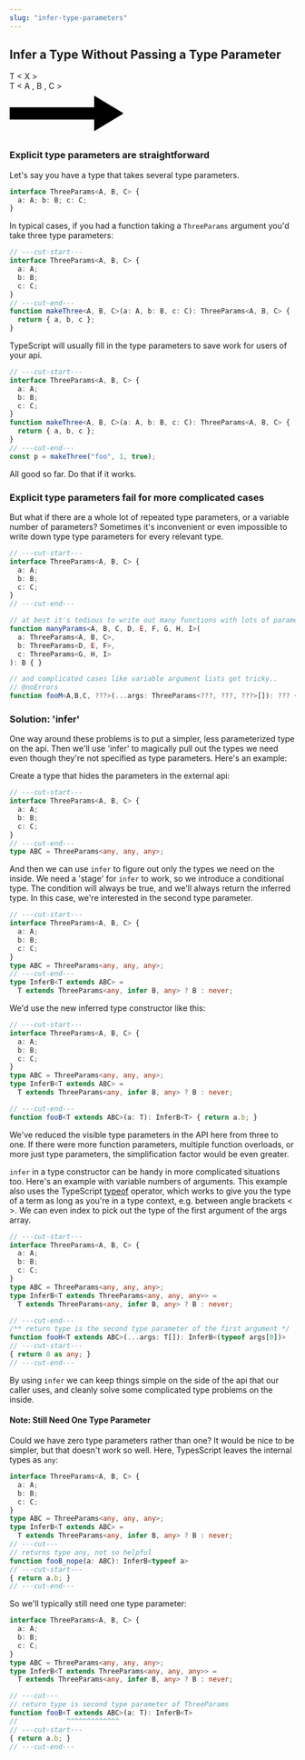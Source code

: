 ```yaml
---
slug: "infer-type-parameters"
---
```

## Infer a Type Without Passing a Type Parameter

<div class="diagram container">
  <div class="diagram lhs">
    <span class="line">
      <span class="type"        >T</span>
      <span class="punctutation">&lt;</span>
      <span class="type"        >X</span>
      <span class="punctutation">&gt;</span>
    </span>
  </div>
  <div class="diagram rhs">
    <span class="line">
      <span class="type"        >T</span>
      <span class="punctutation">&lt;</span>
      <span class="type"        >A</span>
      <span class="punctutation">, </span>
      <span class="type"        >B</span>
      <span class="punctutation">, </span>
      <span class="type"        >C</span>
      <span class="punctutation">&gt;</span>
    </span>
  </div>
  <div class="diagram arrow">
    <svg width="200" height="80" viewBox="0 0 200 80" fill="var(--arrow-color)" xmlns="http://www.w3.org/2000/svg">
      <path d="M150 10V30H75.5H1V50H75.5H150V70L200 40L150 10Z" stroke="black" stroke-width="1.5"/>
    </svg>
  </div>
</div>

### Explicit type parameters are straightforward

Let's say you have a type that takes several type parameters.

```ts
interface ThreeParams<A, B, C> {
  a: A; b: B; c: C;
}
```

In typical cases, if you had a function taking a `ThreeParams` argument
you'd take three type parameters:

```ts
// ---cut-start---
interface ThreeParams<A, B, C> {
  a: A;
  b: B;
  c: C;
}
// ---cut-end---
function makeThree<A, B, C>(a: A, b: B, c: C): ThreeParams<A, B, C> {
  return { a, b, c };
}
```

TypeScript will usually fill in the type parameters to save work
for users of your api.

```ts
// ---cut-start---
interface ThreeParams<A, B, C> {
  a: A;
  b: B;
  c: C;
}
function makeThree<A, B, C>(a: A, b: B, c: C): ThreeParams<A, B, C> {
  return { a, b, c };
}
// ---cut-end---
const p = makeThree("foo", 1, true);
```

All good so far. Do that if it works.

### Explicit type parameters fail for more complicated cases

But what if there are a whole lot of repeated type parameters,
or a variable number of parameters?
Sometimes it's inconvenient or even impossible to write down type
type parameters for every relevant type.

```ts
// ---cut-start---
interface ThreeParams<A, B, C> {
  a: A;
  b: B;
  c: C;
}
// ---cut-end---

// at best it's tedious to write out many functions with lots of parameters
function manyParams<A, B, C, D, E, F, G, H, I>(
  a: ThreeParams<A, B, C>,
  b: ThreeParams<D, E, F>,
  c: ThreeParams<G, H, I>
): B { }

// and complicated cases like variable argument lists get tricky..
// @noErrors
function fooM<A,B,C, ???>(...args: ThreeParams<???, ???, ???>[]): ??? { }

```

### Solution: 'infer'

One way around these problems is to put a simpler, less parameterized type
on the api. Then we'll use 'infer' to magically pull out the types
we need even though they're not specified as type parameters. Here's an example:

Create a type that hides the parameters in the external api:

```ts
// ---cut-start---
interface ThreeParams<A, B, C> {
  a: A;
  b: B;
  c: C;
}
// ---cut-end---
type ABC = ThreeParams<any, any, any>;
```

And then we can use `infer` to figure out only the types we need on the inside.
We need a 'stage' for `infer` to work, so we introduce a conditional type.
The condition will always be true, and we'll always return the inferred type.
In this case, we're interested in the second type parameter.

```ts
// ---cut-start---
interface ThreeParams<A, B, C> {
  a: A;
  b: B;
  c: C;
}
type ABC = ThreeParams<any, any, any>;
// ---cut-end---
type InferB<T extends ABC> =
  T extends ThreeParams<any, infer B, any> ? B : never;
```

We'd use the new inferred type constructor like this:

```ts
// ---cut-start---
interface ThreeParams<A, B, C> {
  a: A;
  b: B;
  c: C;
}
type ABC = ThreeParams<any, any, any>;
type InferB<T extends ABC> =
  T extends ThreeParams<any, infer B, any> ? B : never;

// ---cut-end---
function fooB<T extends ABC>(a: T): InferB<T> { return a.b; }
```

We've reduced the visible type parameters in the API here from three to one.
If there were more function parameters, multiple function overloads,
or more just type parameters, the simplification factor would be even greater.

`infer` in a type constructor can be handy in more complicated situations too.
Here's an example with variable numbers of arguments.
This example also uses the TypeScript
[typeof](https://www.typescriptlang.org/docs/handbook/2/typeof-types.html) operator,
which works to give you the type of a term as long as you're in a type context,
e.g. between angle brackets < >.
We can even index to pick out the type of the first argument of the args array.

```ts
// ---cut-start---
interface ThreeParams<A, B, C> {
  a: A;
  b: B;
  c: C;
}
type ABC = ThreeParams<any, any, any>;
type InferB<T extends ThreeParams<any, any, any>> =
  T extends ThreeParams<any, infer B, any> ? B : never;

// ---cut-end---
/** return type is the second type parameter of the first argument */
function fooH<T extends ABC>(...args: T[]): InferB<(typeof args[0])> 
// ---cut-start---
{ return 0 as any; }
// ---cut-end---
```

By using `infer` we can keep things simple
on the side of the api that our caller uses,
and cleanly solve some complicated type problems on the inside.

#### Note: Still Need One Type Parameter

Could we have zero type parameters rather than one?
It would be nice to be simpler, but that doesn't work so well.
Here, TypesScript leaves the internal types as `any`:

```ts
interface ThreeParams<A, B, C> {
  a: A;
  b: B;
  c: C;
}
type ABC = ThreeParams<any, any, any>;
type InferB<T extends ABC> =
  T extends ThreeParams<any, infer B, any> ? B : never;
// ---cut---
// returns type any, not so helpful
function fooB_nope(a: ABC): InferB<typeof a>  
// ---cut-start---
{ return a.b; }
// ---cut-end---
```

So we'll typically still need one type parameter:

```ts
interface ThreeParams<A, B, C> {
  a: A;
  b: B;
  c: C;
}
type ABC = ThreeParams<any, any, any>;
type InferB<T extends ThreeParams<any, any, any>> =
  T extends ThreeParams<any, infer B, any> ? B : never;

// ---cut---
// return type is second type parameter of ThreeParams
function fooB<T extends ABC>(a: T): InferB<T> 
//            ^^^^^^^^^^^^^
// ---cut-start---
{ return a.b; }
// ---cut-end---
```
